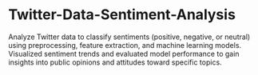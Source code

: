 # Twitter-Data-Sentiment-Analysis
Analyze Twitter data to classify sentiments (positive, negative, or neutral) using preprocessing, feature extraction, and machine learning models. Visualized sentiment trends and evaluated model performance to gain insights into public opinions and attitudes toward specific topics.
